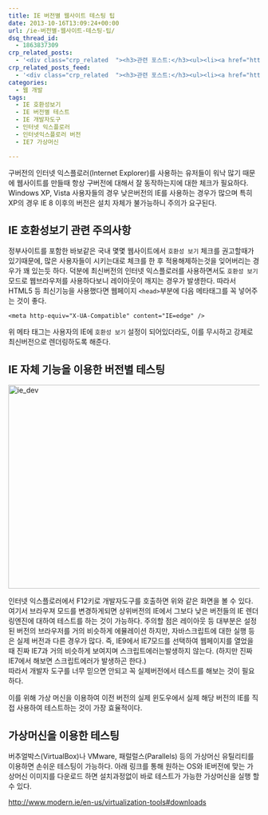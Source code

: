 ```yaml
---
title: IE 버전별 웹사이트 테스팅 팁
date: 2013-10-16T13:09:24+00:00
url: /ie-버전별-웹사이트-테스팅-팁/
dsq_thread_id:
  - 1863837309
crp_related_posts:
  - '<div class="crp_related  "><h3>관련 포스트:</h3><ul><li><a href="https://www.letmecompile.com/mysql-innodb-lock-deadlock/"     class="post-763"><span class="crp_title">MySQL InnoDB lock & deadlock 이해하기</span></a></li><li><a href="https://www.letmecompile.com/shotcut-linux-server-video-generation/"     class="post-753"><span class="crp_title">Shotcut을 이용하여 리눅스 서버에서 템플릿 기반의 동영상 만들기</span></a></li><li><a href="https://www.letmecompile.com/mac-app-recommendation-for-developer/"     class="post-836"><span class="crp_title">개발자를 위한 필수 맥 앱(Mac App) 10선</span></a></li><li><a href="https://www.letmecompile.com/how-cloudflare-works/"     class="post-739"><span class="crp_title">클라우드플레어(Cloudflare) 동작 원리</span></a></li><li><a href="https://www.letmecompile.com/steemit-font-changer/"     class="post-717"><span class="crp_title">스팀잇 폰트체인저 - 한글 폰트 최적화로 스팀잇 포스트의 가독성을 향상시키기</span></a></li></ul><div class="crp_clear"></div></div>'
crp_related_posts_feed:
  - '<div class="crp_related  "><h3>관련 포스트:</h3><ul><li><a href="https://www.letmecompile.com/mysql-innodb-lock-deadlock/"     class="post-763"><span class="crp_title">MySQL InnoDB lock & deadlock 이해하기</span></a></li><li><a href="https://www.letmecompile.com/shotcut-linux-server-video-generation/"     class="post-753"><span class="crp_title">Shotcut을 이용하여 리눅스 서버에서 템플릿 기반의 동영상 만들기</span></a></li><li><a href="https://www.letmecompile.com/mac-app-recommendation-for-developer/"     class="post-836"><span class="crp_title">개발자를 위한 필수 맥 앱(Mac App) 10선</span></a></li><li><a href="https://www.letmecompile.com/how-cloudflare-works/"     class="post-739"><span class="crp_title">클라우드플레어(Cloudflare) 동작 원리</span></a></li><li><a href="https://www.letmecompile.com/steemit-font-changer/"     class="post-717"><span class="crp_title">스팀잇 폰트체인저 - 한글 폰트 최적화로 스팀잇 포스트의 가독성을 향상시키기</span></a></li></ul><div class="crp_clear"></div></div>'
categories:
  - 웹 개발
tags:
  - IE 호환성보기
  - IE 버전별 테스트
  - IE 개발자도구
  - 인터넷 익스플로러
  - 인터넷익스플로러 버전
  - IE7 가상머신

---
```

구버전의 인터넷 익스플로러(Internet Explorer)를 사용하는 유저들이 워낙 많기 때문에 웹사이트를 만들때 항상 구버전에 대해서 잘 동작하는지에 대한 체크가 필요하다. Windows XP, Vista 사용자들의 경우 낮은버전의 IE를 사용하는 경우가 많으며 특히 XP의 경우 IE 8 이후의 버전은 설치 자체가 불가능하니 주의가 요구된다.

## IE 호환성보기 관련 주의사항

정부사이트를 포함한 바보같은 국내 몇몇 웹사이트에서 `호환성 보기` 체크를 권고할때가 있기때문에, 많은 사용자들이 시키는대로 체크를 한 후 적용해제하는것을 잊어버리는 경우가 꽤 있는듯 하다. 덕분에 최신버전의 인터넷 익스플로러를 사용하면서도 `호환성 보기` 모드로 웹브라우저를 사용하다보니 레이아웃이 깨지는 경우가 발생한다. 따라서 HTML5 등 최신기능을 사용했다면 웹페이지 `<head>`부분에 다음 메타태그를 꼭 넣어주는 것이 좋다.

    <meta http-equiv="X-UA-Compatible" content="IE=edge" />
    

위 메타 태그는 사용자의 IE에 `호환성 보기` 설정이 되어있더라도, 이를 무시하고 강제로 최신버전으로 렌더링하도록 해준다.

## IE 자체 기능을 이용한 버전별 테스팅

[<img loading="lazy" width="829" height="408" src="/uploads/2013/10/ie_dev.png" alt="ie_dev" class="alignnone size-full wp-image-198" />][1]

인터넷 익스플로러에서 F12키로 개발자도구를 호출하면 위와 같은 화면을 볼 수 있다. 여기서 브라우져 모드를 변경하게되면 상위버전의 IE에서 그보다 낮은 버전들의 IE 렌더링엔진에 대하여 테스트를 하는 것이 가능하다. 주의할 점은 레이아웃 등 대부분은 설정된 버전의 브라우저를 거의 비슷하게 에뮬레이션 하지만, 자바스크립트에 대한 실행 등은 실제 버전과 다른 경우가 많다. 즉, IE9에서 IE7모드를 선택하여 웹페이지를 열었을때 진짜 IE7과 거의 비슷하게 보여지며 스크립트에러는발생하지 않는다. (하지만 진짜 IE7에서 해보면 스크립트에러가 발생하곤 한다.)  
따라서 개발자 도구를 너무 믿으면 안되고 꼭 실제버전에서 테스트를 해보는 것이 필요하다.

이를 위해 가상 머신을 이용하여 이전 버전의 실제 윈도우에서 실제 해당 버전의 IE를 직접 사용하여 테스트하는 것이 가장 효율적이다.

## 가상머신을 이용한 테스팅

버추얼박스(VirtualBox)나 VMware, 패럴럴스(Parallels) 등의 가상머신 유틸리티를 이용하면 손쉬운 테스팅이 가능하다. 아래 링크를 통해 원하는 OS와 IE버전에 맞는 가상머신 이미지를 다운로드 하면 설치과정없이 바로 테스트가 가능한 가상머신을 실행 할 수 있다.

<http://www.modern.ie/en-us/virtualization-tools#downloads>

 [1]: /uploads/2013/10/ie_dev.png